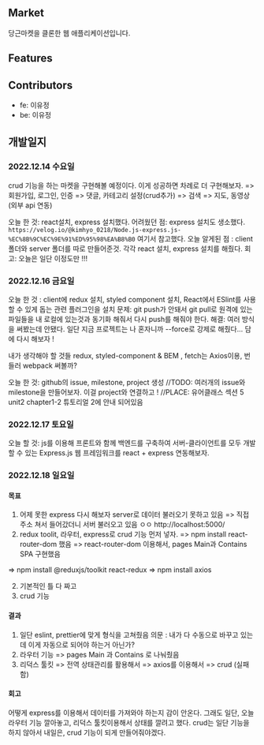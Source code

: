 ## Market
당근마켓을 클론한 웹 애플리케이션입니다. 

## Features 

## Contributors
- fe: 이유정
- be: 이유정
## 개발일지
### 2022.12.14 수요일 
crud 기능을 하는 마켓을 구현해볼 예정이다. 
이게 성공하면 차례로 더 구현해보자. 
=> 회원가입, 로그인, 인증 
=> 댓글, 카테고리 설정(crud추가)
=> 검색
=> 지도, 동영상(외부 api 연동)

오늘 한 것: react설치, express 설치했다. 
어려웠던 점: express 설치도 생소했다. `https://velog.io/@kimhyo_0218/Node.js-express.js-%EC%8B%9C%EC%9E%91%ED%95%98%EA%B8%B0` 여기서 참고했다.
오늘 알게된 점 : client 폴더와 server 폴더를 따로 만들어준것. 각각 react 설치, express 설치를 해줬다. 
회고: 오늘은 일단 이정도만 !!! 

### 2022.12.16 금요일 
오늘 한 것 : client에 redux 설치, styled component 설치, React에서 ESlint를 사용할 수 있게 돕는 관련 플러그인을 설치
문제: git push가 안돼서 git pull로 원격에 있는 파일들을 내 로컬에 있는것과 동기화 해줘서 다시 push를 해줘야 한다. 
해결: 여러 방식을 써봤는데 안됐다. 일단 지금 프로젝트는 나 혼자니까 --force로 강제로 해줬다... 담에 다시 해보자 ! 

내가 생각해야 할 것들 
redux, styled-component & BEM , fetch는 Axios이용, 번들러 webpack 써볼까? 

오늘 한 것: github의 issue, milestone, project 생성
//TODO: 여러개의 issue와 milestone을 만들어보자. 이걸 project와 연결하고 ! 
//PLACE:  유어클래스 섹션 5 unit2 chapter1-2 튜토리얼 2에 안내 되어있음

### 2022.12.17 토요일 
오늘 할 것: js를 이용해 프론트와 함께 백엔드를 구축하여 서버-클라이언트를 모두 개발할 수 있는 Express.js  웹 프레임워크를 react + express 연동해보자. 

### 2022.12.18 일요일 
#### 목표
1) 어제 못한 express 다시 해보자 
server로 데이터 불러오기 못하고 있음 
=> 직접 주소 쳐서 들어갔더니 서버 불러오고 있음 ㅇㅇ http://localhost:5000/
2) redux toolit, 라우터, express로 crud 기능 먼저 넣자. 
=> npm install react-router-dom 했음 
=> react-router-dom 이용해서, pages Main과 Contains SPA 구현했음 

=> npm install @reduxjs/toolkit react-redux
=> npm install axios

2) 기본적인 틀 다 짜고 
3) crud 기능 
#### 결과 

1) 일단 eslint, prettier에 맞게 형식을 고쳐줬음 
의문 : 내가 다 수동으로 바꾸고 있는데 이게 자동으로 되어야 하는거 아닌가? 
2) 라우터 기능 
=> pages Main 과 Contains 로 나눠줬음 
3) 리덕스 툴킷 
=> 전역 상태관리를 활용해서 
=> axios를 이용해서 
=> crud (실패함)

#### 회고 
어떻게 express를 이용해서 데이터를 가져와야 하는지 감이 안온다. 그래도 일단, 오늘 라우터 기능 깔아놓고, 리덕스 툴킷이용해서 상태를 깔려고 했다. crud는 일단 기능을 하지 않아서 내일은, crud 기능이 되게 만들어줘야겠다. 
